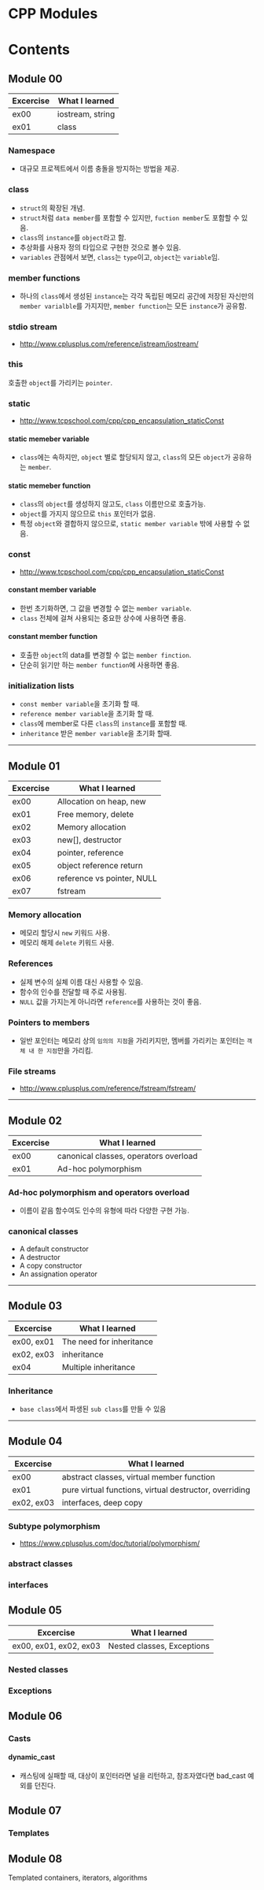 # CPP Modules

# Contents

## Module 00
| Excercise | What I learned |
|-|-|
| ex00 | iostream, string |
| ex01 | class |

### Namespace
 - 대규모 프로젝트에서 이름 충돌을 방지하는 방법을 제공.

### class
 - `struct`의 확장된 개념.  
 - `struct`처럼 `data member`를 포함할 수 있지만, `fuction member`도 포함할 수 있음.
 - `class`의 `instance`를 `object`라고 함.
 - 추상화를 사용자 정의 타입으로 구현한 것으로 볼수 있음.
 - `variables` 관점에서 보면, `class`는 `type`이고, `object`는 `variable`임.

### member functions
 - 하나의 `class`에서 생성된 `instance`는 각각 독립된 메모리 공간에 저장된 자신만의 `member varialble`를 가지지만, `member function`는 모든 `instance`가 공유함.

### stdio stream
 - http://www.cplusplus.com/reference/istream/iostream/

### this
호출한 `object`를 가리키는 `pointer`.

### static
 - http://www.tcpschool.com/cpp/cpp_encapsulation_staticConst
#### static memeber variable
 - `class`에는 속하지만, `object` 별로 할당되지 않고, `class`의 모든 `object`가 공유하는 `member`.
#### static memeber function
 - `class`의 `object`를 생성하지 않고도, `class` 이름만으로 호출가능.
 - `object`를 가지지 않으므로 `this` 포인터가 없음.
 - 특정 `object`와 결합하지 않으므로, `static member variable` 밖에 사용할 수 없음.

### const
 - http://www.tcpschool.com/cpp/cpp_encapsulation_staticConst
#### constant member variable
 - 한번 초기화하면, 그 값을 변경할 수 없는 `member variable`.
 - `class` 전체에 걸쳐 사용되는 중요한 상수에 사용하면 좋음.
#### constant member function
 - 호출한 `object`의 data를 변경할 수 없는 `member finction`.
 - 단순히 읽기만 하는 `member function`에 사용하면 좋음.

### initialization lists
 - `const member variable`을 초기화 할 때.
 - `reference member variable`을 초기화 할 때.
 - `class`에 member로 다른 `class`의 `instance`를 포함할 때.
 - `inheritance` 받은 `member variable`을 초기화 할때.

---

## Module 01
| Excercise | What I learned |
|-|-|
| ex00 | Allocation on heap, new |
| ex01 | Free memory, delete |
| ex02 | Memory allocation |
| ex03 | new[], destructor |
| ex04 | pointer, reference |
| ex05 | object reference return |
| ex06 | reference vs pointer, NULL |
| ex07 | fstream |

### Memory allocation
 - 메모리 할당시 `new` 키워드 사용.
 - 메모리 해제 `delete` 키워드 사용.

### References
 - 실제 변수의 실체 이름 대신 사용할 수 있음.
 - 함수의 인수를 전달할 때 주로 사용됨.
 - `NULL` 값을 가지는게 아니라면 `reference`를 사용하는 것이 좋음.

### Pointers to members
 - 일반 포인터는 메모리 상의 `임의의 지점`을 가리키지만, 멤버를 가리키는 포인터는 `객체 내 한 지점`만을 가리킴.

### File streams
 - http://www.cplusplus.com/reference/fstream/fstream/

---

## Module 02
| Excercise | What I learned |
|-|-|
| ex00 | canonical classes, operators overload |
| ex01 | Ad-hoc polymorphism |

### Ad-hoc polymorphism and operators overload
 - 이름이 같음 함수여도 인수의 유형에 따라 다양한 구현 가능.

### canonical classes
- A default constructor
- A destructor
- A copy constructor
- An assignation operator

---

## Module 03
| Excercise | What I learned |
|-|-|
| ex00, ex01 | The need for inheritance |
| ex02, ex03 | inheritance |
| ex04 | Multiple inheritance |

### Inheritance
 - `base class`에서 파생된 `sub class`를 만들 수 있음

---

## Module 04
| Excercise | What I learned |
|-|-|
| ex00 | abstract classes, virtual member function |
| ex01 | pure virtual functions, virtual destructor, overriding |
| ex02, ex03 | interfaces, deep copy |

### Subtype polymorphism
 - https://www.cplusplus.com/doc/tutorial/polymorphism/

### abstract classes

### interfaces


## Module 05
| Excercise | What I learned |
|-|-|
| ex00, ex01, ex02, ex03 | Nested classes, Exceptions |

### Nested classes

### Exceptions

## Module 06


### Casts

#### dynamic_cast
 - 캐스팅에 실패할 때, 대상이 포인터라면 널을 리턴하고, 참조자였다면 bad_cast 예외를 던진다.



## Module 07

### Templates

## Module 08

Templated containers, iterators, algorithms


